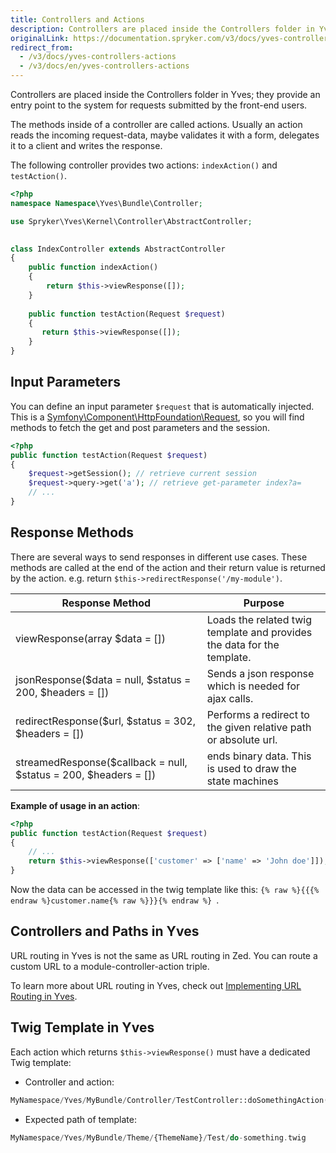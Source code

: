```yaml
---
title: Controllers and Actions
description: Controllers are placed inside the Controllers folder in Yves; they provide an entry point to the system for requests submitted by the front-end users.
originalLink: https://documentation.spryker.com/v3/docs/yves-controllers-actions
redirect_from:
  - /v3/docs/yves-controllers-actions
  - /v3/docs/en/yves-controllers-actions
---
```


Controllers are placed inside the Controllers folder in Yves; they provide an entry point to the system for requests submitted by the front-end users.

The methods inside of a controller are called actions. Usually an action reads the incoming request-data, maybe validates it with a form, delegates it to a client and writes the response.

The following controller provides two actions: `indexAction()` and `testAction()`.

```php
<?php
namespace Namespace\Yves\Bundle\Controller;

use Spryker\Yves\Kernel\Controller\AbstractController;

 
class IndexController extends AbstractController
{
    public function indexAction()
    {
        return $this->viewResponse([]);
    }
 
    public function testAction(Request $request)
    {
       return $this->viewResponse([]);
    }
}
```

## Input Parameters

You can define an input parameter `$request` that is automatically injected. This is a [Symfony\Component\HttpFoundation\Request](http://api.symfony.com/2.3/Symfony/Component/HttpFoundation/Request.html), so you will find methods to fetch the get and post parameters and the session.

```php
<?php
public function testAction(Request $request)
{
    $request->getSession(); // retrieve current session
    $request->query->get('a'); // retrieve get-parameter index?a=
    // ...
}
```

## Response Methods

There are several ways to send responses in different use cases. These methods are called at the end of the action and their return value is returned by the action. e.g. return `$this->redirectResponse('/my-module')`.

| Response Method                                              | Purpose                                                      |
| ------------------------------------------------------------ | ------------------------------------------------------------ |
| viewResponse(array $data = [])                               | Loads the related twig template and provides the data for the template. |
| jsonResponse($data = null, $status = 200, $headers = [])     | Sends a json response which is needed for ajax calls.        |
| redirectResponse($url, $status = 302, $headers = [])         | Performs a redirect to the given relative path or absolute url. |
| streamedResponse($callback = null, $status = 200, $headers = []) | ends binary data. This is used to draw the state machines    |

**Example of usage in an action**:

```php
<?php
public function testAction(Request $request)
{
    // ...
    return $this->viewResponse(['customer' => ['name' => 'John doe']]);
}
```

Now the data can be accessed in the twig template like this: `{% raw %}{{{% endraw %}customer.name{% raw %}}}{% endraw %} `.

## Controllers and Paths in Yves

URL routing in Yves is not the same as URL routing in Zed. You can route a custom URL to a module-controller-action triple.

To learn more about URL routing in Yves, check out [Implementing URL Routing in Yves](/docs/scos/dev/developer-guides/202001.0/development-guide/back-end/yves/implementing-url-routing-in-yves.html).

## Twig Template in Yves

Each action which returns `$this->viewResponse()` must have a dedicated Twig template:

* Controller and action:

```php
MyNamespace/Yves/MyBundle/Controller/TestController::doSomethingAction()
```

* Expected path of template:

```php
MyNamespace/Yves/MyBundle/Theme/{ThemeName}/Test/do-something.twig
```
